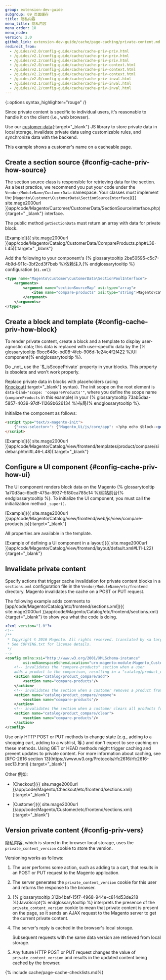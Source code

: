 ```yaml
---
group: extension-dev-guide
subgroup: 09_页面缓存
title: 隐私内容
menu_title: 隐私内容
menu_order: 18
menu_node:
version: 2.0
github_link: extension-dev-guide/cache/page-caching/private-content.md
redirect_from:
  - /guides/v2.0/config-guide/cache/cache-priv-priv.html
  - /guides/v2.1/config-guide/cache/cache-priv-priv.html
  - /guides/v2.2/config-guide/cache/cache-priv-priv.html
  - /guides/v2.0/config-guide/cache/cache-priv-context.html
  - /guides/v2.1/config-guide/cache/cache-priv-context.html
  - /guides/v2.2/config-guide/cache/cache-priv-context.html
  - /guides/v2.0/config-guide/cache/cache-priv-inval.html
  - /guides/v2.1/config-guide/cache/cache-priv-inval.html
  - /guides/v2.2/config-guide/cache/cache-priv-inval.html
---
```


{::options syntax_highlighter="rouge" /}

Since private content is specific to individual users, it's reasonable to handle it on the client (i.e., web browser).

Use our [customer-data](https://github.com/magento/magento2/blob/2.0/app/code/Magento/Customer/view/frontend/web/js/customer-data.js){:target="&#95;blank"} JS library to store private data in local storage, invalidate private data using customizable rules, and synchronize data with the backend.

This example shows a customer's name on a cacheable page.

## Create a section source {#config-cache-priv-how-source}
The section source class is responsible for retrieving data for the section. As a best practice, we recommend you put your code under the `Vendor/ModuleName/CustomerData` namespace. Your classes must implement the [`Magento\Customer\CustomerData\SectionSourceInterface`]({{ site.mage2000url }}app/code/Magento/Customer/CustomerData/SectionSourceInterface.php){:target=" &#95;blank"} interface.

The public method `getSectionData` must return an array with data for private block.

[Example]({{ site.mage2000url }}app/code/Magento/Catalog/CustomerData/CompareProducts.php#L36-L45){:target=" &#95;blank"}

Add the following to your component's {% glossarytooltip 2be50595-c5c7-4b9d-911c-3bf2cd3f7beb %}依赖注入{% endglossarytooltip %} configuration (`di.xml`):

``` xml
<type name="Magento\Customer\CustomerData\SectionPoolInterface">
    <arguments>
        <argument name="sectionSourceMap" xsi:type="array">
            <item name="compare-products" xsi:type="string">Magento\Catalog\CustomerData\CompareProducts</item>
        </argument>
    </arguments>
</type>
```

## Create a block and template {#config-cache-priv-how-block}
To render private content, create a block and a template to display user-agnostic data; this data is replaced with user-specific data by the {% glossarytooltip 9bcc648c-bd08-4feb-906d-1e24c4f2f422 %}UI component{% endglossarytooltip %}.

<div class="bs-callout bs-callout-info" id="info" markdown="1">
Do _not_ use the `$_isScopePrivate` property in your blocks. This property is obsolete and won't work properly.
</div>

Replace private data in blocks with placeholders (using [Knockout](http://knockoutjs.com/documentation/introduction.html){:target="&#95;blank"} syntax). The init scope on the root element is `data-bind="scope: 'compareProducts'"`, where you define the scope name (`compareProducts` in this example) in your {% glossarytooltip 73ab5daa-5857-4039-97df-11269b626134 %}布局{% endglossarytooltip %}.

Initialize the component as follows:

``` html
<script type="text/x-magento-init">
    {"<css-selector>": {"Magento_Ui/js/core/app": <?php echo $block->getJsLayout();?>}}
</script>
```

[Example]({{ site.mage2000url }}app/code/Magento/Catalog/view/frontend/templates/product/compare/sidebar.phtml#L46-L48){:target="&#95;blank"}

## Configure a UI component {#config-cache-priv-how-ui}
The UI component renders block data on the Magento {% glossarytooltip 1a70d3ac-6bd9-475a-8937-5f80ca785c14 %}网站前台{% endglossarytooltip %}. To initialize the UI component, you must call the initialization method `_super()`.

[Example]({{ site.mage2000url }}app/code/Magento/Catalog/view/frontend/web/js/view/compare-products.js){:target="&#95;blank"}

All properties are available in the template.

[Example of defining a UI component in a layout]({{ site.mage2000url }}app/code/Magento/Catalog/view/frontend/layout/default.xml#L11-L22){:target="&#95;blank"}

## Invalidate private content
Specify actions that trigger cache invalidation for private content blocks in a `sections.xml` configuration file in the `Vendor/ModuleName/etc/frontend` directory. Magento invalidates the cache on a POST or PUT request.

The following example adds comments to [app/code/Magento/Catalog/etc/frontend/sections.xml]({{ site.mage2000url }}app/code/Magento/Catalog/etc/frontend/sections.xml){:target="&#95;blank"} to show you what the code is doing.

``` xml
<?xml version="1.0"?>
<!--
/**
 * Copyright © 2016 Magento. All rights reserved. translated by <a target="_blank" href="https://www.silksoftware.com">silksoftware co.ltd</a> - <a href="http://haiwera.xyz">Haiwera</a>
 * See COPYING.txt for license details.
 */
-->
<config xmlns:xsi="http://www.w3.org/2001/XMLSchema-instance"
        xsi:noNamespaceSchemaLocation="urn:magento:module:Magento_Customer:etc/sections.xsd">
    <!-- invalidates the "compare-products" section when a user
    adds a product to the comparison, resulting in a "catalog/product_compare/add" POST request -->
    <action name="catalog/product_compare/add">
        <section name="compare-products"/>
    </action>
    <!-- invalidates the section when a customer removes a product from the comparison -->
    <action name="catalog/product_compare/remove">
        <section name="compare-products"/>
    </action>
    <!-- invalidates the section when a customer clears all products from the comparison -->
    <action name="catalog/product_compare/clear">
        <section name="compare-products"/>
    </action>
</config>
```

<div class="bs-callout bs-callout-warning" markdown="1">
Use only HTTP POST or PUT methods to change state (e.g., adding to a shopping cart, adding to a wishlist, 等.) and don't expect to see caching on these methods. Using GET or HEAD methods might trigger caching and prevent updates to private content. For more information about caching, see [RFC-2616 section 13](https://www.w3.org/Protocols/rfc2616/rfc2616-sec13.html) {:target="&#95;blank"}
</div>

Other 例如:

-   [Checkout]({{ site.mage2000url }}app/code/Magento/Checkout/etc/frontend/sections.xml){:target="&#95;blank"}

-   [Customer]({{ site.mage2000url }}app/code/Magento/Customer/etc/frontend/sections.xml){:target="&#95;blank"}

## Version private content {#config-priv-vers}
隐私内容, which is stored in the browser local storage, uses the `private_content_version` cookie to store the version.

Versioning works as follows:

1.  The user performs some action, such as adding to a cart, that results in an POST or PUT request to the Magento application.
2.  The server generates the `private_content_version` cookie for this user and returns the response to the browser.
3.  {% glossarytooltip 312b4baf-15f7-4968-944e-c814d53de218 %}JavaScript{% endglossarytooltip %} interprets the presence of the `private_content_version` cookie to mean that private content is present on the page, so it sends an AJAX request to the Magento server to get the current private content.
4.  The server's reply is cached in the browser's local storage.

    Subsequent requests with the same data version are retrieved from local storage.
5.  Any future HTTP POST or PUT request changes the value of `private_content_version` and results in the updated content being cached by the browser.

{% include cache/page-cache-checklists.md%}

